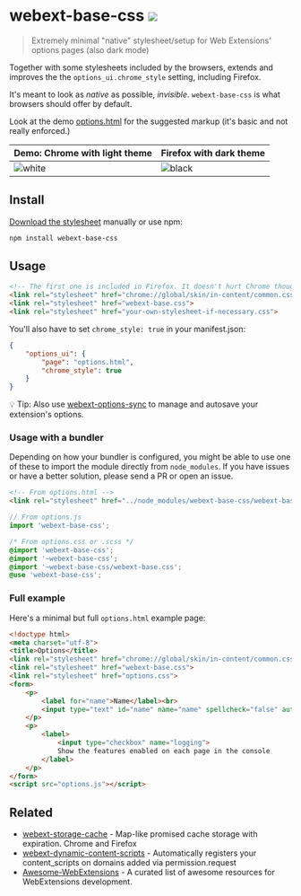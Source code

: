 # webext-base-css [![][badge-gzip]][link-npm]

[badge-gzip]: https://img.badgesize.io/fregante/webext-base-css/master/webext-base.css.svg?compression=gzip&label=gzipped
[link-npm]: https://www.npmjs.com/package/webext-base-css

> Extremely minimal "native" stylesheet/setup for Web Extensions’ options pages (also dark mode)

Together with some stylesheets included by the browsers, extends and improves the the `options_ui.chrome_style` setting, including Firefox.

It's meant to look as _native_ as possible, _invisible_. `webext-base-css` is what browsers should offer by default.

Look at the demo [options.html](options.html) for the suggested markup (it's basic and not really enforced.)

| Demo: Chrome with light theme | Firefox with dark theme |
| --- | --- |
| ![white](https://user-images.githubusercontent.com/1402241/77975846-8ca1e780-72fb-11ea-8e02-33ab27746beb.png) | ![black](https://user-images.githubusercontent.com/1402241/77975849-8d3a7e00-72fb-11ea-8474-4f8b1f83d6c5.png) |

## Install

[Download the stylesheet](https://raw.githubusercontent.com/fregante/webext-base-css/master/webext-base.css) manually or use npm:

```sh
npm install webext-base-css
```

## Usage

```html
<!-- The first one is included in Firefox. It doesn't hurt Chrome though, leave it there for both -->
<link rel="stylesheet" href="chrome://global/skin/in-content/common.css">
<link rel="stylesheet" href="webext-base.css">
<link rel="stylesheet" href="your-own-stylesheet-if-necessary.css">
```

You'll also have to set `chrome_style: true` in your manifest.json:

```json
{
	"options_ui": {
		"page": "options.html",
		"chrome_style": true
	}
}
```

💡 Tip: Also use [webext-options-sync](https://github.com/fregante/webext-options-sync) to manage and autosave your extension's options.

### Usage with a bundler

Depending on how your bundler is configured, you might be able to use one of these to import the module directly from `node_modules`. If you have issues or have a better solution, please send a PR or open an issue.

```html
<!-- From options.html -->
<link rel="stylesheet" href="../node_modules/webext-base-css/webext-base.css">
```

```js
// From options.js
import 'webext-base-css';
```

```css
/* From options.css or .scss */
@import 'webext-base-css';
@import '~webext-base-css';
@import '~webext-base-css/webext-base.css';
@use 'webext-base-css';
```

### Full example

Here's a minimal but full `options.html` example page:

```html
<!doctype html>
<meta charset="utf-8">
<title>Options</title>
<link rel="stylesheet" href="chrome://global/skin/in-content/common.css">
<link rel="stylesheet" href="webext-base.css">
<link rel="stylesheet" href="options.css">
<form>
	<p>
		<label for="name">Name</label><br>
		<input type="text" id="name" name="name" spellcheck="false" autocomplete="off" required/>
	</p>
	<p>
		<label>
			<input type="checkbox" name="logging">
			Show the features enabled on each page in the console
		</label>
	</p>
</form>
<script src="options.js"></script>
```

## Related

- [webext-storage-cache](https://github.com/fregante/webext-storage-cache) - Map-like promised cache storage with expiration. Chrome and Firefox
- [webext-dynamic-content-scripts](https://github.com/fregante/webext-dynamic-content-scripts) - Automatically registers your content_scripts on domains added via permission.request
- [Awesome-WebExtensions](https://github.com/fregante/Awesome-WebExtensions) - A curated list of awesome resources for WebExtensions development.
